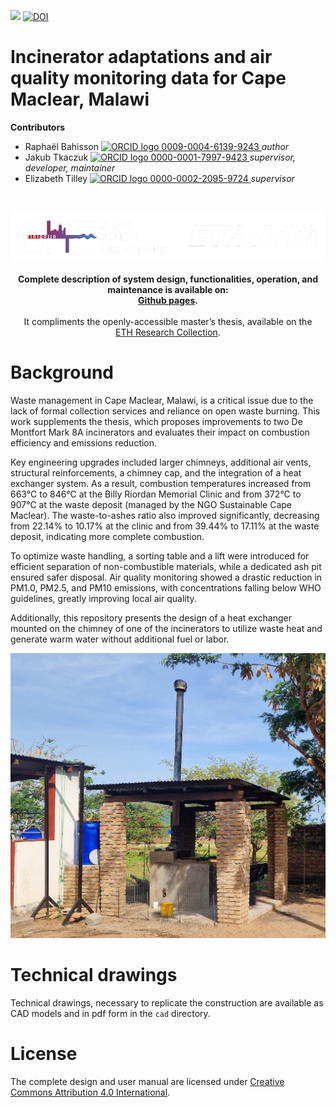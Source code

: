 <!-- badges: start -->
[![](https://img.shields.io/badge/License-CC_BY_4.0-lightgrey.svg)](https://creativecommons.org/licenses/by/4.0/)
[![DOI](https://zenodo.org/badge/DOI/10.5281/zenodo.15211039.svg)](https://doi.org/10.5281/zenodo.15211039)
<!-- badges: end -->

<h1> Incinerator adaptations and air quality monitoring data for Cape Maclear, Malawi </h1>

<b>Contributors</b>  
- Raphaël Bahisson <a href="https://orcid.org/0009-0004-6139-9243">
<img alt="ORCID logo" src="https://info.orcid.org/wp-content/uploads/2019/11/orcid_16x16.png" width="16" height="16" /> 0009-0004-6139-9243
</a> *author*  
- Jakub Tkaczuk <a href="https://orcid.org/0000-0001-7997-9423">
<img alt="ORCID logo" src="https://info.orcid.org/wp-content/uploads/2019/11/orcid_16x16.png" width="16" height="16" /> 0000-0001-7997-9423
</a> *supervisor, developer, maintainer*  
- Elizabeth Tilley <a href="https://orcid.org/0000-0002-2095-9724">
<img alt="ORCID logo" src="https://info.orcid.org/wp-content/uploads/2019/11/orcid_16x16.png" width="16" height="16" /> 0000-0002-2095-9724
</a> *supervisor*  

<br>
<p align="middle"> 
<img src="img/ETH_GHE_logo_negative.svg" width=600>
<br><br>
<b>Complete description of system design, functionalities, operation, and maintenance is available on:<br \>
<a href="https://global-health-engineering.github.io/incinerate-with-hx/">Github pages</a>.
</b>
<br><br>
It compliments the openly-accessible master’s thesis, available on the<br \>  
<a href="">ETH Research Collection</a>.
</p>

# Background

Waste management in Cape Maclear, Malawi, is a critical issue due to the lack of formal collection services and reliance on open waste burning. This work supplements the thesis, which proposes improvements to two De Montfort Mark 8A incinerators and evaluates their impact on combustion efficiency and emissions reduction.

Key engineering upgrades included larger chimneys, additional air vents, structural reinforcements, a chimney cap, and the integration of a heat exchanger system. As a result, combustion temperatures increased from 663°C to 846°C at the Billy Riordan Memorial Clinic and from 372°C to 907°C at the waste deposit (managed by the NGO Sustainable Cape Maclear). The waste-to-ashes ratio also improved significantly, decreasing from 22.14\% to 10.17\% at the clinic and from 39.44\% to 17.11\% at the waste deposit, indicating more complete combustion.

To optimize waste handling, a sorting table and a lift were introduced for efficient separation of non-combustible materials, while a dedicated ash pit ensured safer disposal. Air quality monitoring showed a drastic reduction in PM1.0, PM2.5, and PM10 emissions, with concentrations falling below WHO guidelines, greatly improving local air quality.

Additionally, this repository presents the design of a heat exchanger mounted on the chimney of one of the incinerators to utilize waste heat and generate warm water without additional fuel or labor.

![](img/photo/final_incinerator_clinic.jpg)

# Technical drawings

Technical drawings, necessary to replicate the construction are available as CAD models and in pdf form in the `cad` directory.

# License

The complete design and user manual are licensed under [Creative Commons Attribution 4.0 International](https://github.com/Global-Health-Engineering/glass-crusher-design/blob/main/LICENSE.md).
